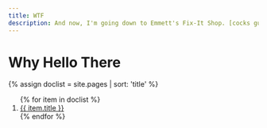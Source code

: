 ```yaml
---
title: WTF
description: And now, I'm going down to Emmett's Fix-It Shop. [cocks gun] To fix...Emmett.
---
```


# Why Hello There

{% assign doclist = site.pages | sort: 'title' %}
<ol>
{% for item in doclist %}
    <li><a href="{{ item.url }}">{{ item.title }}</a></li>
{% endfor %}
</ol>